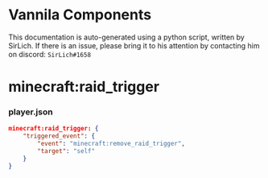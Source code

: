 # Vannila Components
This documentation is auto-generated using a python script, written by SirLich. If there is an issue, please bring it to his attention by contacting him on discord: `SirLich#1658`

# minecraft:raid_trigger
### player.json
```JSON
minecraft:raid_trigger: {
    "triggered_event": {
        "event": "minecraft:remove_raid_trigger",
        "target": "self"
    }
}
```

